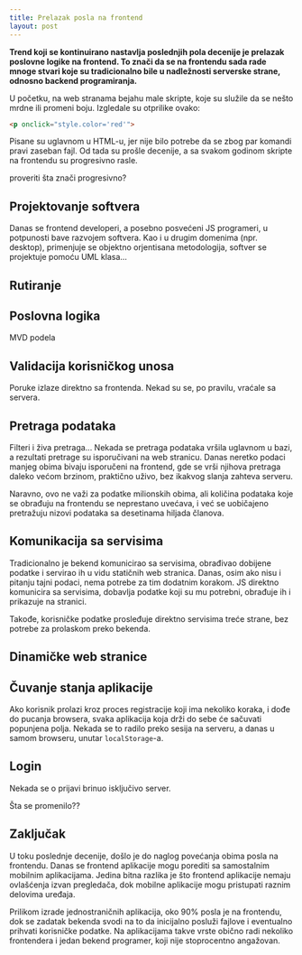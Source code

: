 ```yaml
---
title: Prelazak posla na frontend
layout: post
---
```


**Trend koji se kontinuirano nastavlja poslednjih pola decenije je prelazak poslovne logike na frontend. To znači da se na frontendu sada rade mnoge stvari koje su tradicionalno bile u nadležnosti serverske strane, odnosno backend programiranja.**

U početku, na web stranama bejahu male skripte, koje su služile da se nešto mrdne ili promeni boju. Izgledale su otprilike ovako:

```html
<p onclick="style.color='red'">
```

Pisane su uglavnom u HTML-u, jer nije bilo potrebe da se zbog par komandi pravi zaseban fajl. Od tada su prošle decenije, a sa svakom godinom skripte na frontendu su progresivno rasle.

proveriti šta znači progresivno?

## Projektovanje softvera

Danas se frontend developeri, a posebno posvećeni JS programeri, u potpunosti bave razvojem softvera. Kao i u drugim domenima (npr. desktop), primenjuje se objektno orjentisana metodologija, softver se projektuje pomoću UML klasa...

## Rutiranje

## Poslovna logika

MVD podela

## Validacija korisničkog unosa

Poruke izlaze direktno sa frontenda. Nekad su se, po pravilu, vraćale sa servera.

## Pretraga podataka

Filteri i živa pretraga... Nekada se pretraga podataka vršila uglavnom u bazi, a rezultati pretrage su isporučivani na web stranicu. Danas neretko podaci manjeg obima bivaju isporučeni na frontend, gde se vrši njihova pretraga daleko većom brzinom, praktično uživo, bez ikakvog slanja zahteva serveru.

Naravno, ovo ne važi za podatke milionskih obima, ali količina podataka koje se obrađuju na frontendu se neprestano uvećava, i već se uobičajeno pretražuju nizovi podataka sa desetinama hiljada članova.

## Komunikacija sa servisima

Tradicionalno je bekend komunicirao sa servisima, obrađivao dobijene podatke i servirao ih u vidu statičnih web stranica. Danas, osim ako nisu i pitanju tajni podaci, nema potrebe za tim dodatnim korakom. JS direktno komunicira sa servisima, dobavlja podatke koji su mu potrebni, obrađuje ih i prikazuje na stranici.

Takođe, korisničke podatke prosleđuje direktno servisima treće strane, bez potrebe za prolaskom preko bekenda.

## Dinamičke web stranice



## Čuvanje stanja aplikacije

Ako korisnik prolazi kroz proces registracije koji ima nekoliko koraka, i dođe do pucanja browsera, svaka aplikacija koja drži do sebe će sačuvati popunjena polja. Nekada se to radilo preko sesija na serveru, a danas u samom browseru, unutar `localStorage`-a.

## Login

Nekada se o prijavi brinuo isključivo server.

Šta se promenilo??

## Zaključak

U toku poslednje decenije, došlo je do naglog povećanja obima posla na frontendu. Danas se frontend aplikacije mogu porediti sa samostalnim mobilnim aplikacijama. Jedina bitna razlika je što frontend aplikacije nemaju ovlašćenja izvan pregledača, dok mobilne aplikacije mogu pristupati raznim delovima uređaja.

Prilikom izrade jednostraničnih aplikacija, oko 90% posla je na frontendu, dok se zadatak bekenda svodi na to da inicijalno posluži fajlove i eventualno prihvati korisničke podatke. Na aplikacijama takve vrste obično radi nekoliko frontendera i jedan bekend programer, koji nije stoprocentno angažovan.
